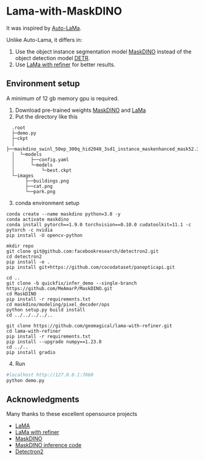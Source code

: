 # Lama-with-MaskDINO
It was inspired by [Auto-LaMa](https://github.com/andy971022/auto-lama#readme).

Unlike Auto-Lama, it differs in:
1. Use the object instance segmentation model [MaskDINO](https://github.com/IDEA-Research/MaskDINO) instead of the object detection model [DETR](https://github.com/facebookresearch/detr).
1. Use [LaMa with refiner](https://github.com/geomagical/lama-with-refiner) for better results.

## Environment setup
A minimum of 12 gb memory gpu is required.
1. Download pre-trained weights [MaskDINO](https://github.com/IDEA-Research/detrex-storage/releases/download/maskdino-v0.1.0/maskdino_swinl_50ep_300q_hid2048_3sd1_instance_maskenhanced_mask52.3ap_box59.0ap.pth) and [LaMa](https://disk.yandex.ru/d/ouP6l8VJ0HpMZg) 
1. Put the directory like this
```
  .root
  ├─demo.py
  ├─ckpt
  │  ├──maskdino_swinl_50ep_300q_hid2048_3sd1_instance_maskenhanced_mask52.3ap_box59.0ap.pth
  │  └─models
  │      ├──config.yaml
  │      └─models
  │          └─best.ckpt
  └─images
       ├──buildings.png
       ├──cat.png
       └──park.png     
```
3. conda environment setup
```
conda create --name maskdino python=3.8 -y
conda activate maskdino
conda install pytorch==1.9.0 torchvision==0.10.0 cudatoolkit=11.1 -c pytorch -c nvidia
pip install -U opencv-python

mkdir repo
git clone git@github.com:facebookresearch/detectron2.git
cd detectron2
pip install -e .
pip install git+https://github.com/cocodataset/panopticapi.git

cd ..
git clone -b quickfix/infer_demo --single-branch https://github.com/MeAmarP/MaskDINO.git
cd MaskDINO
pip install -r requirements.txt
cd maskdino/modeling/pixel_decoder/ops
python setup.py build install
cd ../../../../..

git clone https://github.com/geomagical/lama-with-refiner.git
cd lama-with-refiner
pip install -r requirements.txt 
pip install --upgrade numpy==1.23.0
cd ../..
pip install gradio
```
4. Run
``` bash
#localhost http://127.0.0.1:7860
python demo.py
```
## Acknowledgments
Many thanks to these excellent opensource projects
* [LaMA](https://github.com/saic-mdal/lama)
* [LaMa with refiner](https://github.com/geomagical/lama-with-refiner)
* [MaskDINO](https://github.com/IDEA-Research/MaskDINO)
* [MaskDINO inference code](https://github.com/MeAmarP/MaskDINO/tree/quickfix/infer_demo)
* [Detectron2](https://github.com/facebookresearch/detectron2)
